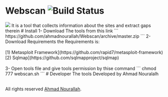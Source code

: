 # Webscan ![Build Status](http://webscan.esy.es/web.svg)<br>
<img src="http://webscan.esy.es/web.png">
It is a tool that collects information about the sites and extract gaps therein
# Install
1- Download The tools from this link 
```
https://github.com/ahmadnourallah/Webscan/archive/master.zip
```
2- Download Requirements the Requirements is:<br>
<br>
[1) Metasploit Framework](https://github.com/rapid7/metasploit-framework)<br>
[2) Sqlmap](https://github.com/sqlmapproject/sqlmap)<br>
<br>
3- Open tools file and give tools permission by thise command
```
chmod 777 webscan.sh
```
# Developer
The tools Developed by Ahmad Nouralalh<br>
<br>

All rights reserved [Ahmad Nourallah](https://www.facebook.com/ahmadnurallah).
